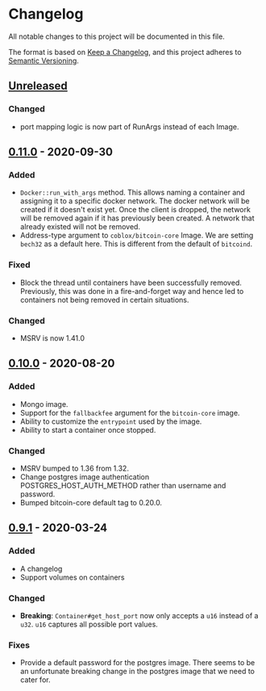 # Changelog

All notable changes to this project will be documented in this file.

The format is based on [Keep a Changelog](https://keepachangelog.com/en/1.0.0/),
and this project adheres to [Semantic Versioning](https://semver.org/spec/v2.0.0.html).

## [Unreleased]

### Changed

-   port mapping logic is now part of RunArgs instead of each Image.

## [0.11.0] - 2020-09-30

### Added

-   `Docker::run_with_args` method. This allows naming a container and assigning it to a specific docker network. The docker
network will be created if it doesn't exist yet. Once the client is dropped, the network will be removed again if it
has previously been created. A network that already existed will not be removed.
-   Address-type argument to `coblox/bitcoin-core` Image.
We are setting `bech32` as a default here.
This is different from the default of `bitcoind`.

### Fixed

-   Block the thread until containers have been successfully removed.
Previously, this was done in a fire-and-forget way and hence led to containers not being removed in certain situations.

### Changed

-   MSRV is now 1.41.0

## [0.10.0] - 2020-08-20

### Added

-   Mongo image.
-   Support for the `fallbackfee` argument for the `bitcoin-core` image.
-   Ability to customize the `entrypoint` used by the image.
-   Ability to start a container once stopped. 
 
### Changed

-   MSRV bumped to 1.36 from 1.32.
-   Change postgres image authentication POSTGRES_HOST_AUTH_METHOD rather than username and password.
-   Bumped bitcoin-core default tag to 0.20.0.

## [0.9.1] - 2020-03-24

### Added

-   A changelog
-   Support volumes on containers

### Changed

-   **Breaking**: `Container#get_host_port` now only accepts a `u16` instead of a `u32`.
`u16` captures all possible port values.

### Fixes

-   Provide a default password for the postgres image.
There seems to be an unfortunate breaking change in the postgres image that we need to cater for.

[Unreleased]: https://github.com/testcontainers/testcontainers-rs/compare/0.11.0...HEAD

[0.11.0]: https://github.com/testcontainers/testcontainers-rs/compare/0.10.0...0.11.0

[0.10.0]: https://github.com/testcontainers/testcontainers-rs/compare/0.9.1...0.10.0

[0.9.1]: https://github.com/testcontainers/testcontainers-rs/compare/0.8.1...0.9.1
